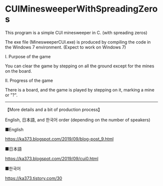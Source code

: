 # CUIMinesweeperWithSpreadingZeros
This program is a simple CUI minesweeper in C. (with spreading zeros)

The exe file (MinesweeperCUI.exe) is produced by compiling the code in the Windows 7 environment. (Expect to work on Windows 7)

I. Purpose of the game

You can clear the game by stepping on all the ground except for the mines on the board.


II. Progress of the game

There is a board, and the game is played by stepping on it, marking a mine or "?".

__________________________________________
【More details and a bit of production process】

English, 日本語, and 한국어 order (depending on the number of speakers)

■English

https://ka373.blogspot.com/2019/09/blog-post_9.html

■日本語

https://ka373.blogspot.com/2019/09/cui0.html

■한국어

https://ka373.tistory.com/30
